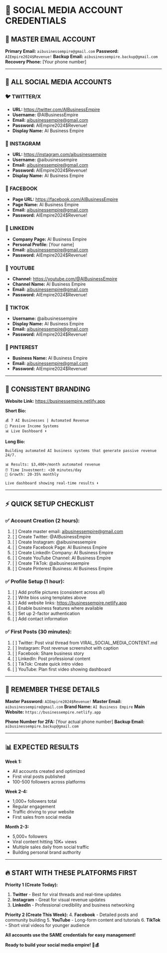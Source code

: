 # 🔐 SOCIAL MEDIA ACCOUNT CREDENTIALS

## 📧 MASTER EMAIL ACCOUNT

**Primary Email:** `aibusinessempire@gmail.com`
**Password:** `AIEmpire2024$Revenue!`
**Backup Email:** `aibusinessempire.backup@gmail.com`
**Recovery Phone:** [Your phone number]

---

## 📱 ALL SOCIAL MEDIA ACCOUNTS

### 🐦 **TWITTER/X**
- **URL:** https://twitter.com/AIBusinessEmpire
- **Username:** @AIBusinessEmpire
- **Email:** aibusinessempire@gmail.com
- **Password:** AIEmpire2024$Revenue!
- **Display Name:** AI Business Empire

### 📸 **INSTAGRAM**
- **URL:** https://instagram.com/aibusinessempire
- **Username:** @aibusinessempire  
- **Email:** aibusinessempire@gmail.com
- **Password:** AIEmpire2024$Revenue!
- **Display Name:** AI Business Empire

### 📘 **FACEBOOK**
- **Page URL:** https://facebook.com/AIBusinessEmpire
- **Page Name:** AI Business Empire
- **Email:** aibusinessempire@gmail.com
- **Password:** AIEmpire2024$Revenue!

### 💼 **LINKEDIN**
- **Company Page:** AI Business Empire
- **Personal Profile:** [Your name]
- **Email:** aibusinessempire@gmail.com
- **Password:** AIEmpire2024$Revenue!

### 🎥 **YOUTUBE**
- **Channel:** https://youtube.com/@AIBusinessEmpire
- **Channel Name:** AI Business Empire
- **Email:** aibusinessempire@gmail.com
- **Password:** AIEmpire2024$Revenue!

### 🎵 **TIKTOK**
- **Username:** @aibusinessempire
- **Display Name:** AI Business Empire
- **Email:** aibusinessempire@gmail.com
- **Password:** AIEmpire2024$Revenue!

### 📌 **PINTEREST**
- **Business Name:** AI Business Empire
- **Email:** aibusinessempire@gmail.com
- **Password:** AIEmpire2024$Revenue!

---

## 🎨 CONSISTENT BRANDING

**Website Link:** https://businessempire.netlify.app

**Short Bio:**
```
💰 7 AI Businesses | Automated Revenue
🤖 Passive Income Systems
📊 Live Dashboard ⬇️
```

**Long Bio:**
```
Building automated AI business systems that generate passive revenue 24/7.

📊 Results: $3,400+/month automated revenue
⏰ Time Investment: <30 minutes/day
🚀 Growth: 20-35% monthly

Live dashboard showing real-time results ⬇️
```

---

## ⚡ QUICK SETUP CHECKLIST

### ✅ **Account Creation (2 hours):**
1. [ ] Create master email: aibusinessempire@gmail.com
2. [ ] Create Twitter: @AIBusinessEmpire
3. [ ] Create Instagram: @aibusinessempire
4. [ ] Create Facebook Page: AI Business Empire
5. [ ] Create LinkedIn Company: AI Business Empire
6. [ ] Create YouTube Channel: AI Business Empire
7. [ ] Create TikTok: @aibusinessempire
8. [ ] Create Pinterest Business: AI Business Empire

### ✅ **Profile Setup (1 hour):**
1. [ ] Add profile pictures (consistent across all)
2. [ ] Write bios using templates above
3. [ ] Add website links: https://businessempire.netlify.app
4. [ ] Enable business features where available
5. [ ] Set up 2-factor authentication
6. [ ] Add contact information

### ✅ **First Posts (30 minutes):**
1. [ ] Twitter: Post viral thread from VIRAL_SOCIAL_MEDIA_CONTENT.md
2. [ ] Instagram: Post revenue screenshot with caption
3. [ ] Facebook: Share business story
4. [ ] LinkedIn: Post professional content
5. [ ] TikTok: Create quick intro video
6. [ ] YouTube: Plan first video showing dashboard

---

## 🚀 REMEMBER THESE DETAILS

**Master Password:** `AIEmpire2024$Revenue!`
**Master Email:** `aibusinessempire@gmail.com`
**Brand Name:** `AI Business Empire`
**Main Website:** `https://businessempire.netlify.app`

**Phone Number for 2FA:** [Your actual phone number]
**Backup Email:** `aibusinessempire.backup@gmail.com`

---

## 📊 EXPECTED RESULTS

**Week 1:** 
- All accounts created and optimized
- First viral posts published
- 100-500 followers across platforms

**Week 2-4:**
- 1,000+ followers total
- Regular engagement
- Traffic driving to your website
- First sales from social media

**Month 2-3:**
- 5,000+ followers
- Viral content hitting 10K+ views
- Multiple sales daily from social traffic
- Building personal brand authority

---

## 🔥 START WITH THESE PLATFORMS FIRST

**Priority 1 (Create Today):**
1. **Twitter** - Best for viral threads and real-time updates
2. **Instagram** - Great for visual revenue updates
3. **LinkedIn** - Professional credibility and business networking

**Priority 2 (Create This Week):**
4. **Facebook** - Detailed posts and community building
5. **YouTube** - Long-form content and tutorials
6. **TikTok** - Short viral videos for younger audience

**All accounts use the SAME credentials for easy management!**

**Ready to build your social media empire! 🚀💰**